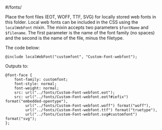 #/fonts/

Place the font files (EOT, WOFF, TTF, SVG) for locally stored web fonts in this folder. Local web fonts can be included in the CSS using the `localWebFont` mixin. The mixin accepts two parameters `$fontName` and `$filename`. The first parameter is the name of the font family (no spaces) and the second is the name of the file, minus the filetype.

The code below:
```
@include localWebFont("customfont", "Custom-Font-webfont");
```

Outputs to:
```
@font-face {
    font-family: customfont;
    font-style: normal;
    font-weight: normal;
    src: url("../fonts/Custom-Font-webfont.eot");
    src: url("../fonts/Custom-Font-webfont.eot?#iefix") format("embedded-opentype"),
         url("../fonts/Custom-Font-webfont.woff") format("woff"),
         url("../fonts/Custom-Font-webfont.ttf") format("truetype"),
         url("../fonts/Custom-Font-webfont.svg#customfont") format("svg");
};
```
